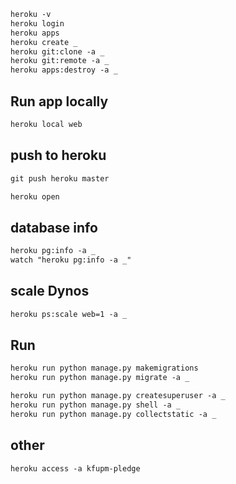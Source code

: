 ```txt
heroku -v
heroku login
heroku apps
heroku create _
heroku git:clone -a _
heroku git:remote -a _
heroku apps:destroy -a _
```


## Run app locally
```txt
heroku local web
```


## push to heroku
```txt
git push heroku master

heroku open
```


## database info
```txt
heroku pg:info -a _
watch "heroku pg:info -a _"
```


## scale Dynos
```txt
heroku ps:scale web=1 -a _
```

## Run
```txt
heroku run python manage.py makemigrations
heroku run python manage.py migrate -a _

heroku run python manage.py createsuperuser -a _
heroku run python manage.py shell -a _
heroku run python manage.py collectstatic -a _
```


## other
```txt
heroku access -a kfupm-pledge
```
